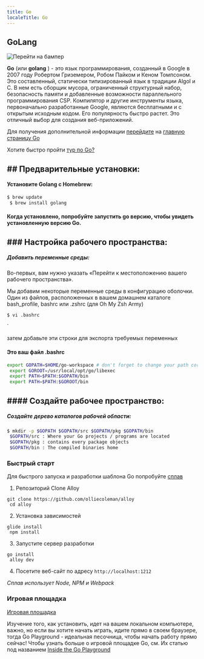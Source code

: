 ```yaml
---
title: Go
localeTitle: Go
---
```

## GoLang

![Перейти на бампер](https://golang.org/doc/gopher/bumper320x180.png)

**Go** (или **golang** ) - это язык программирования, созданный в Google в 2007 году Робертом Гриземером, Робом Пайком и Кеном Томпсоном. Это составленный, статически типизированный язык в традиции Algol и C. В нем есть сборщик мусора, ограниченный структурный набор, безопасность памяти и добавленные возможности параллельного программирования CSP. Компилятор и другие инструменты языка, первоначально разработанные Google, являются бесплатными и с открытым исходным кодом. Его популярность быстро растет. Это отличный выбор для создания веб-приложений.

Для получения дополнительной информации [перейдите](https://golang.org/) на [главную страницу Go](https://golang.org/)

Хотите быстро пройти [тур по Go?](https://tour.golang.org/welcome/1)

## \## Предварительные установки:

#### Установите Golang с Homebrew:

```bash
$ brew update 
 $ brew install golang 
```

#### Когда установлено, попробуйте запустить go версию, чтобы увидеть установленную версию Go.

## \### Настройка рабочего пространства:

##### Добавить переменные среды:

Во-первых, вам нужно указать «Перейти к местоположению вашего рабочего пространства».

Мы добавим некоторые переменные среды в конфигурацию оболочки. Один из файлов, расположенных в вашем домашнем каталоге bash\_profile, bashrc или .zshrc (для Oh My Zsh Army)

```bash
$ vi .bashrc 
```

\`

затем добавьте эти строки для экспорта требуемых переменных

#### Это ваш файл .bashrc

```bash
export GOPATH=$HOME/go-workspace # don't forget to change your path correctly! 
 export GOROOT=/usr/local/opt/go/libexec 
 export PATH=$PATH:$GOPATH/bin 
 export PATH=$PATH:$GOROOT/bin 
```

## \#### Создайте рабочее пространство:

##### Создайте дерево каталогов рабочей области:

```bash
$ mkdir -p $GOPATH $GOPATH/src $GOPATH/pkg $GOPATH/bin 
 $GOPATH/src : Where your Go projects / programs are located 
 $GOPATH/pkg : contains every package objects 
 $GOPATH/bin : The compiled binaries home 
```

### Быстрый старт

Для быстрого запуска и разработки шаблона Go попробуйте [сплав](https://www.growthmetrics.io/open-source/alloy)

1.  Репозиторий Clone Alloy
```
git clone https://github.com/olliecoleman/alloy 
 cd alloy 
```

2.  Установка зависимостей
```
glide install 
 npm install 
```

3.  Запустите сервер разработки
```
go install 
 alloy dev 
```

4.  Посетите веб-сайт по адресу `http://localhost:1212`

_Сплав использует Node, NPM и Webpack_

### Игровая площадка

[Игровая площадка](https://play.golang.org/)

Изучение того, как установить, идет на вашем локальном компьютере, важно, но если вы хотите начать играть, идите прямо в своем браузере, тогда Go Playground - идеальная песочница, чтобы начать работу прямо сейчас! Чтобы узнать больше о игровой площадке Go, см. Их статью под названием [Inside the Go Playground](https://blog.golang.org/playground)
